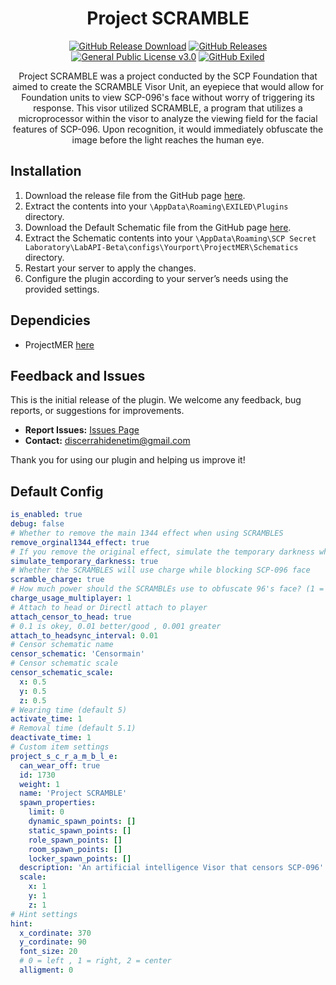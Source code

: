 <h1 align="center">Project SCRAMBLE</h1>
<div align="center">
<a href="https://github.com/MS-crew/ProjectSCRAMBLE/releases"><img src="https://img.shields.io/github/downloads/MS-crewProjectSCRAMBLE/total?style=for-the-badge&logo=githubactions&label=Downloads" href="https://github.com/MS-crew/ProjectSCRAMBLE/releases" alt="GitHub Release Download"></a>
<a href="https://github.com/MS-crew/ProjectSCRAMBLE/releases"><img src="https://img.shields.io/badge/Build-1.0.0-brightgreen?style=for-the-badge&logo=gitbook" href="https://github.com/MS-crew/ProjectSCRAMBLE/releases" alt="GitHub Releases"></a>
<a href="https://github.com/MS-crew/ProjectSCRAMBLE/blob/master/LICENSE.txt"><img src="https://img.shields.io/badge/Licence-GPL_3.0-blue?style=for-the-badge&logo=gitbook" href="https://github.com/MS-crew/ProjectSCRAMBLE/blob/master/LICENSE.txt" alt="General Public License v3.0"></a>
<a href="https://github.com/ExMod-Team/EXILED"><img src="https://img.shields.io/badge/Exiled-9.6.0-red?style=for-the-badge&logo=gitbook" href="https://github.com/ExMod-Team/EXILED" alt="GitHub Exiled"></a>


Project SCRAMBLE was a project conducted by the SCP Foundation that aimed to create the SCRAMBLE Visor Unit, an eyepiece that would allow for Foundation units to view SCP-096's face without worry of triggering its response. This visor utilized SCRAMBLE, a program that utilizes a microprocessor within the visor to analyze the viewing field for the facial features of SCP-096. Upon recognition, it would immediately obfuscate the image before the light reaches the human eye.
</div>

## Installation

1. Download the release file from the GitHub page [here](https://github.com/MS-crew/ProjectSCRAMBLE/releases).
2. Extract the contents into your `\AppData\Roaming\EXILED\Plugins` directory.
3. Download the Default Schematic file from the GitHub page [here](https://github.com/MS-crew/ProjectSCRAMBLE/releases).
4. Extract the Schematic contents into your `\AppData\Roaming\SCP Secret Laboratory\LabAPI-Beta\configs\Yourport\ProjectMER\Schematics` directory.
5. Restart your server to apply the changes.
6. Configure the plugin according to your server’s needs using the provided settings.

## Dependicies
- ProjectMER [here](https://github.com/Michal78900/ProjectMER)

## Feedback and Issues

This is the initial release of the plugin. We welcome any feedback, bug reports, or suggestions for improvements.

- **Report Issues:** [Issues Page](https://github.com/MS-crew/ProjectSCRAMBLE/issues)
- **Contact:** [discerrahidenetim@gmail.com](mailto:discerrahidenetim@gmail.com)

Thank you for using our plugin and helping us improve it!
## Default Config
```yml
is_enabled: true
debug: false
# Whether to remove the main 1344 effect when using SCRAMBLES
remove_orginal1344_effect: true
# If you remove the original effect, simulate the temporary darkness when wearing the glasses
simulate_temporary_darkness: true
# Whether the SCRAMBLES will use charge while blocking SCP-096 face
scramble_charge: true
# How much power should the SCRAMBLEs use to obfuscate 96's face? (1 = default, >1 = faster, <1 = slower)
charge_usage_multiplayer: 1
# Attach to head or Directl attach to player
attach_censor_to_head: true
# 0.1 is okey, 0.01 better/good , 0.001 greater
attach_to_headsync_interval: 0.01
# Censor schematic name
censor_schematic: 'Censormain'
# Censor schematic scale
censor_schematic_scale:
  x: 0.5
  y: 0.5
  z: 0.5
# Wearing time (default 5)
activate_time: 1
# Removal time (default 5.1)
deactivate_time: 1
# Custom item settings
project_s_c_r_a_m_b_l_e:
  can_wear_off: true
  id: 1730
  weight: 1
  name: 'Project SCRAMBLE'
  spawn_properties:
    limit: 0
    dynamic_spawn_points: []
    static_spawn_points: []
    role_spawn_points: []
    room_spawn_points: []
    locker_spawn_points: []
  description: 'An artificial intelligence Visor that censors SCP-096''s face'
  scale:
    x: 1
    y: 1
    z: 1
# Hint settings
hint:
  x_cordinate: 370
  y_cordinate: 90
  font_size: 20
  # 0 = left , 1 = right, 2 = center
  alligment: 0
```
